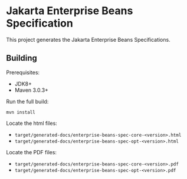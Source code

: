 Jakarta Enterprise Beans Specification
============================

This project generates the Jakarta Enterprise Beans Specifications.

Building
--------

Prerequisites:

* JDK8+
* Maven 3.0.3+

Run the full build:

`mvn install`

Locate the html files:
- `target/generated-docs/enterprise-beans-spec-core-<version>.html`
- `target/generated-docs/enterprise-beans-spec-opt-<version>.html`

Locate the PDF files:
- `target/generated-docs/enterprise-beans-spec-core-<version>.pdf`
- `target/generated-docs/enterprise-beans-spec-opt-<version>.pdf`
